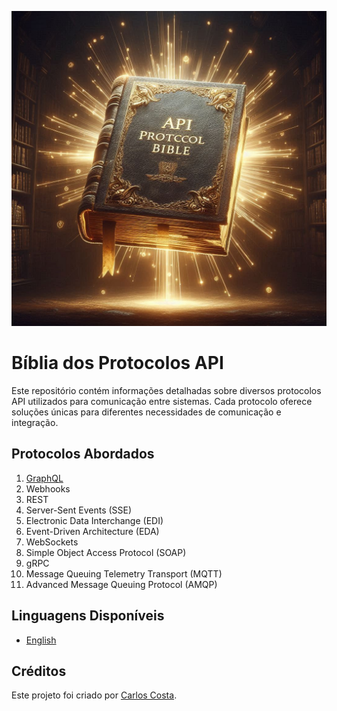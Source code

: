 ![Logo](images/project_logo.jpeg)

# Bíblia dos Protocolos API

Este repositório contém informações detalhadas sobre diversos protocolos API utilizados para comunicação entre sistemas. Cada protocolo oferece soluções únicas para diferentes necessidades de comunicação e integração.

## Protocolos Abordados

1. [GraphQL](graphql.md)
2. Webhooks
3. REST
4. Server-Sent Events (SSE)
5. Electronic Data Interchange (EDI)
6. Event-Driven Architecture (EDA)
7. WebSockets
8. Simple Object Access Protocol (SOAP)
9. gRPC
10. Message Queuing Telemetry Transport (MQTT)
11. Advanced Message Queuing Protocol (AMQP)

## Linguagens Disponíveis

- [English](README.en.md)

## Créditos

Este projeto foi criado por [Carlos Costa](https://www.linkedin.com/in/carlos-costa-0b548675/).
